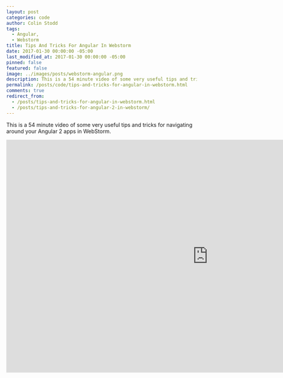 ```yaml
---
layout: post
categories: code
author: Colin Stodd
tags:
  - Angular,
  - Webstorm
title: Tips And Tricks For Angular In Webstorm
date: 2017-01-30 00:00:00 -05:00
last_modified_at: 2017-01-30 00:00:00 -05:00
pinned: false
featured: false
image: ../images/posts/webstorm-angular.png
description: This is a 54 minute video of some very useful tips and tricks for navigating around your Angular 2 apps in WebStorm.
permalink: /posts/code/tips-and-tricks-for-angular-in-webstorm.html
comments: true
redirect_from:
  - /posts/tips-and-tricks-for-angular-in-webstorm.html
  - /posts/tips-and-tricks-for-angular-2-in-webstorm/
---
```


This is a 54 minute video of some very useful tips and tricks for navigating around your Angular 2 apps in WebStorm.

<iframe width="1066" height="616" src="https://www.youtube.com/embed/U-GQ8Nz8agY" frameborder="0" allow="accelerometer; autoplay; encrypted-media; gyroscope; picture-in-picture" allowfullscreen class="image fit"></iframe>
